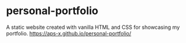 # personal-portfolio
A static website created with vanilla HTML and CSS for showcasing my portfolio.
https://aps-x.github.io/personal-portfolio/
